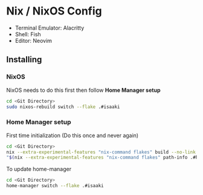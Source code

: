 # Nix / NixOS Config
- Terminal Emulator: Alacritty
- Shell: Fish
- Editor: Neovim

## Installing
### NixOS
NixOS needs to do this first then follow **Home Manager setup**
```sh
cd <Git Directory>
sudo nixos-rebuild switch --flake .#isaaki
```

### Home Manager setup
First time initialization (Do this once and never again)
```sh
cd <Git Directory>
nix --extra-experimental-features "nix-command flakes" build --no-link .#homeConfigurations.isaaki.activationPackage
"$(nix --extra-experimental-features "nix-command flakes" path-info .#homeConfigurations.isaaki.activationPackage)"/activate
```

To update home-manager
```sh
cd <Git Directory>
home-manager switch --flake .#isaaki
```
